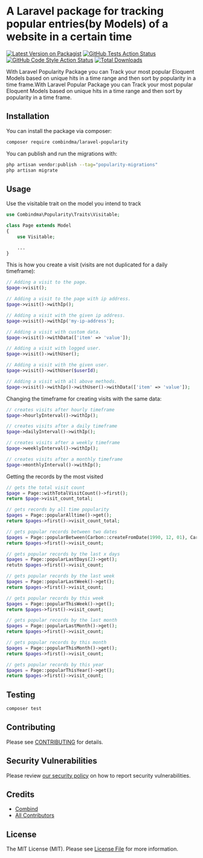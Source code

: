 # A Laravel package for tracking popular entries(by Models) of a website in a certain time

[![Latest Version on Packagist](https://img.shields.io/packagist/v/combindma/laravel-popularity.svg?style=flat-square)](https://packagist.org/packages/combindma/laravel-popularity)
[![GitHub Tests Action Status](https://img.shields.io/github/actions/workflow/status/combindma/laravel-popularity/run-tests?label=tests)](https://github.com/combindma/laravel-popularity/actions?query=workflow%3Arun-tests+branch%3Amain)
[![GitHub Code Style Action Status](https://img.shields.io/github/actions/workflow/status/combindma/laravel-popularity/Fix%20PHP%20code%20style%20issues?label=code%20style)](https://github.com/combindma/laravel-popularity/actions?query=workflow%3A"Fix+PHP+code+style+issues"+branch%3Amain)
[![Total Downloads](https://img.shields.io/packagist/dt/combindma/laravel-popularity.svg?style=flat-square)](https://packagist.org/packages/combindma/laravel-popularity)

With Laravel Popularity Package you can Track your most popular Eloquent Models based on unique hits in a time range and then sort by popularity in a time frame.With Laravel Popular Package you can Track your most popular Eloquent Models based on unique hits in a time range and then sort by popularity in a time frame.

## Installation

You can install the package via composer:

```bash
composer require combindma/laravel-popularity
```

You can publish and run the migrations with:

```bash
php artisan vendor:publish --tag="popularity-migrations"
php artisan migrate
```

## Usage

Use the visitable trait on the model you intend to track
```php
use Combindma\Popularity\Traits\Visitable;

class Page extends Model
{
    use Visitable;

    ...
}
```

This is how you create a visit (visits are not duplicated for a daily timeframe):
```php
// Adding a visit to the page.
$page->visit();

// Adding a visit to the page with ip address.
$page->visit()->withIp();

// Adding a visit with the given ip address.
$page->visit()->withIp('my-ip-address');

// Adding a visit with custom data.
$page->visit()->withData(['item' => 'value']);

// Adding a visit with logged user.
$page->visit()->withUser();

// Adding a visit with the given user.
$page->visit()->withUser($userId);

// Adding a visit with all above methods.
$page->visit()->withIp()->withUser()->withData(['item' => 'value']);
```

Changing the timeframe for creating visits with the same data:
```php
// creates visits after hourly timeframe
$page->hourlyInterval()->withIp();

// creates visits after a daily timeframe
$page->dailyInterval()->withIp();

// creates visits after a weekly timeframe
$page->weeklyInterval()->withIp();

// creates visits after a monthly timeframe
$page->monthlyInterval()->withIp();
```

Getting the records by the most visited
```php
// gets the total visit count
$page = Page::withTotalVisitCount()->first();
return $page->visit_count_total;

// gets records by all time popularity
$pages = Page::popularAlltime()->get();
return $pages->first()->visit_count_total;

// gets popular records between two dates
$pages = Page::popularBetween(Carbon::createFromDate(1990, 12, 01), Carbon::createFromDate(1990, 12, 04))->get();
return $pages->first()->visit_count;

// gets popular records by the last x days
$pages = Page::popularLastDays(2)->get();
retutn $pages->first()->visit_count;

// gets popular records by the last week
$pages = Page::popularLastWeek()->get();
return $pages->first()->visit_count;

// gets popular records by this week
$pages = Page::popularThisWeek()->get();
return $pages->first()->visit_count;

// gets popular records by the last month
$pages = Page::popularLastMonth()->get();
return $pages->first()->visit_count;

// gets popular records by this month
$pages = Page::popularThisMonth()->get();
return $pages->first()->visit_count;

// gets popular records by this year
$pages = Page::popularThisYear()->get();
return $pages->first()->visit_count;
```

## Testing

```bash
composer test
```

## Contributing

Please see [CONTRIBUTING](CONTRIBUTING.md) for details.

## Security Vulnerabilities

Please review [our security policy](../../security/policy) on how to report security vulnerabilities.

## Credits

- [Combind](https://github.com/combindma)
- [All Contributors](../../contributors)

## License

The MIT License (MIT). Please see [License File](LICENSE.md) for more information.
